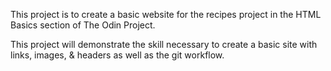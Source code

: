 This project is to create a basic website for the recipes project in the HTML Basics section of The Odin Project.

This project will demonstrate the skill necessary to create a basic site with links, images, & headers as well as the git workflow. 